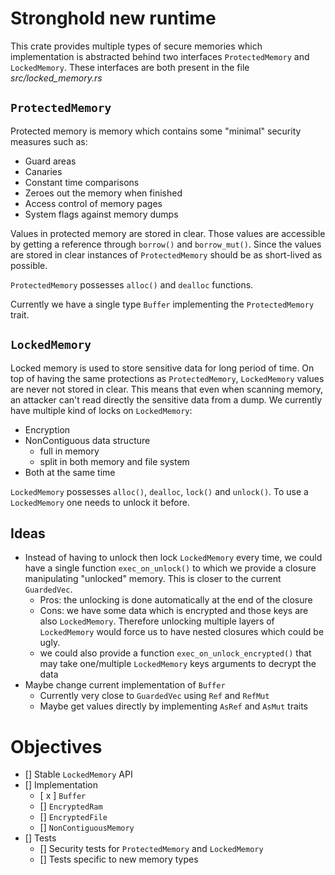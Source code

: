 # Stronghold new runtime 

This crate provides multiple types of secure memories which implementation is abstracted behind two interfaces `ProtectedMemory` and `LockedMemory`. 
These interfaces are both present in the file _src/locked_memory.rs_

## `ProtectedMemory`
Protected memory is memory which contains some "minimal" security measures such as:
- Guard areas
- Canaries 
- Constant time comparisons
- Zeroes out the memory when finished
- Access control of memory pages
- System flags against memory dumps

Values in protected memory are stored in clear. Those values are accessible by getting a reference through `borrow()` and `borrow_mut()`.
Since the values are stored in clear instances of `ProtectedMemory` should be as short-lived as possible.

`ProtectedMemory` possesses `alloc()` and `dealloc` functions.

Currently we have a single type `Buffer` implementing the `ProtectedMemory` trait.

## `LockedMemory`
Locked memory is used to store sensitive data for long period of time.
On top of having the same protections as `ProtectedMemory`, `LockedMemory` values are never not stored in clear. This means that even when scanning memory, an attacker can't read directly the sensitive data from a dump.
We currently have multiple kind of locks on `LockedMemory`:
- Encryption
- NonContiguous data structure
  - full in memory
  - split in both memory and file system
- Both at the same time

`LockedMemory` possesses `alloc()`, `dealloc`, `lock()` and `unlock()`.
To use a `LockedMemory` one needs to unlock it before.

## Ideas 
- Instead of having to unlock then lock `LockedMemory` every time, we could have a single function `exec_on_unlock()` to which we provide a closure manipulating "unlocked" memory. This is closer to the current `GuardedVec`.
  + Pros: the unlocking is done automatically at the end of the closure
  + Cons: we have some data which is encrypted and those keys are also `LockedMemory`. Therefore unlocking multiple layers of `LockedMemory` would force us to have nested closures which could be ugly. 
  + we could also provide a function `exec_on_unlock_encrypted()` that may take one/multiple `LockedMemory` keys arguments to decrypt the data
- Maybe change current implementation of `Buffer` 
  - Currently very close to `GuardedVec` using `Ref` and `RefMut`
  - Maybe get values directly by implementing `AsRef` and `AsMut` traits
    

# Objectives 
- [] Stable `LockedMemory` API
- [] Implementation 
  - [ x ] `Buffer`
  - [] `EncryptedRam`
  - [] `EncryptedFile`
  - [] `NonContiguousMemory` 
- [] Tests
  - [] Security tests for `ProtectedMemory` and `LockedMemory`
  - [] Tests specific to new memory types
